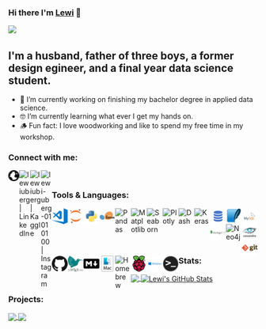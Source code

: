 ### Hi there I'm [Lewi][website] 👋
![](https://visitor-badge.glitch.me/badge?page_id=lewiuberg.lewiuberg)

## I'm a husband, father of three boys, a former design egineer, and a final year data science student.

- 🧐 I’m currently working on finishing my bachelor degree in applied data science.
- 🤓 I’m currently learning what ever I get my hands on.
- 🪵 Fun fact: I love woodworking and like to spend my free time in my workshop.

### Connect with me:

[<img align="left" alt="uberg.me" width="22px" src="https://raw.githubusercontent.com/iconic/open-iconic/master/svg/globe.svg" />][website]
[<img align="left" alt="lewiuberg | LinkedIn" width="22px" src="https://cdn.jsdelivr.net/npm/simple-icons@v3/icons/linkedin.svg" />][linkedin]
[<img align="left" alt="lewiuberg | Kaggle" width="22px" src="https://cdn.jsdelivr.net/npm/simple-icons@v3/icons/kaggle.svg" />][kaggle]
[<img align="left" alt="lewi-uberg-01010100 | Instagram" width="22px" src="https://cdn.jsdelivr.net/npm/simple-icons@v3/icons/instagram.svg" />][instagram]
<br />

### Tools & Languages:

[<img align="left" alt="Visual Studio Code" width="32px" src="https://raw.githubusercontent.com/github/explore/80688e429a7d4ef2fca1e82350fe8e3517d3494d/topics/visual-studio-code/visual-studio-code.png" />]()
[<img align="left" alt="Jupyter Notebook" width="32px" src="https://raw.githubusercontent.com/github/explore/80688e429a7d4ef2fca1e82350fe8e3517d3494d/topics/jupyter-notebook/jupyter-notebook.png" />]()
[<img align="left" alt="Python" width="32px" src="https://raw.githubusercontent.com/github/explore/361e2821e2dea67711cde99c9c40ed357061cf27/topics/python/python.png" />]()
[<img align="left" alt="scikit-learn" width="32px" src="https://raw.githubusercontent.com/github/explore/80688e429a7d4ef2fca1e82350fe8e3517d3494d/topics/scikit-learn/scikit-learn.png" />]()
[<img align="left" alt="Pandas" width="32px" src="https://pandas.pydata.org/static/img/pandas_mark.svg" />]()
[<img align="left" alt="Matplotlib" width="32px" src="https://matplotlib.org/_images/sphx_glr_logos2_001.png" />]()
[<img align="left" alt="Seaborn" width="32px" src="https://user-images.githubusercontent.com/315810/92254506-fe7bef80-ee9e-11ea-8701-9d63ff858e0a.png" />]()
[<img align="left" alt="Plotly" width="32px" src="https://avatars2.githubusercontent.com/u/5997976?s=200&v=4" />]()
[<img align="left" alt="Dash" width="32px" src="https://rapids.ai/assets/images/Plotly_Dash_logo.png" />]()
[<img align="left" alt="Keras" width="32px" src="https://avatars2.githubusercontent.com/u/34455048?s=200&v=4" />]()
[<img align="left" alt="SQL" width="32px" src="https://raw.githubusercontent.com/github/explore/361e2821e2dea67711cde99c9c40ed357061cf27/topics/sql/sql.png" />]()
[<img align="left" alt="SQLite" width="32px" src="https://raw.githubusercontent.com/github/explore/2d218e3aa252dc90eef269b34eeec1fbd15dc07e/topics/sqlite/sqlite.png" />]()
[<img align="left" alt="MySQL" width="32px" src="https://raw.githubusercontent.com/github/explore/80688e429a7d4ef2fca1e82350fe8e3517d3494d/topics/mysql/mysql.png" />]()
[<img align="left" alt="MongoDB" width="32px" src="https://raw.githubusercontent.com/github/explore/80688e429a7d4ef2fca1e82350fe8e3517d3494d/topics/mongodb/mongodb.png" />]()
[<img align="left" alt="Neo4j" width="32px" src="https://avatars1.githubusercontent.com/u/201120?s=200&v=4" />]()
[<img align="left" alt="Apache Cassandra" width="32px" src="https://raw.githubusercontent.com/github/explore/8b79365c693905ff9adad384ab1534b5ab041cb9/topics/cassandra/cassandra.png" />]()
[<img align="left" alt="Git" width="32px" src="https://raw.githubusercontent.com/github/explore/80688e429a7d4ef2fca1e82350fe8e3517d3494d/topics/git/git.png" />]()
[<img align="left" alt="GitHub" width="32px" src="https://raw.githubusercontent.com/github/explore/78df643247d429f6cc873026c0622819ad797942/topics/github/github.png" />]()
[<img align="left" alt="LaTeX" width="32px" src="https://raw.githubusercontent.com/github/explore/80688e429a7d4ef2fca1e82350fe8e3517d3494d/topics/latex/latex.png" />]()
[<img align="left" alt="Markdown" width="32px" src="https://raw.githubusercontent.com/github/explore/80688e429a7d4ef2fca1e82350fe8e3517d3494d/topics/markdown/markdown.png" />]()
[<img align="left" alt="macOS" width="32px" src="https://raw.githubusercontent.com/github/explore/80688e429a7d4ef2fca1e82350fe8e3517d3494d/topics/macos/macos.png" />]()
[<img align="left" alt="Homebrew" width="32px" src="https://avatars0.githubusercontent.com/u/1503512?s=200&v=4" />]()
[<img align="left" alt="Terminal" width="32px" src="https://raw.githubusercontent.com/github/explore/80688e429a7d4ef2fca1e82350fe8e3517d3494d/topics/raspberry-pi/raspberry-pi.png" />]()
[<img align="left" alt="Windows" width="32px" src="https://raw.githubusercontent.com/github/explore/80688e429a7d4ef2fca1e82350fe8e3517d3494d/topics/windows/windows.png" />]()
[<img align="left" alt="Raspberry Pi" width="32px" src="https://raw.githubusercontent.com/github/explore/80688e429a7d4ef2fca1e82350fe8e3517d3494d/topics/terminal/terminal.png" />]()

<br />
<br />

### Stats:

<a href="https://github.com/lewiuberg/lewiuberg">
  <img align="center" src="https://github-readme-stats.vercel.app/api/top-langs/?username=lewiuberg&hide=java,html&title_color=323232&text_color=191919&icon_color=999999&bg_color=f5f5f5" />
</a>
<a href="https://github.com/lewiuberg/lewiuberg">
  <img align="center" src="https://github-readme-stats.vercel.app/api?username=lewiuberg&show_icons=true&line_height=27&count_private=true&title_color=323232&text_color=191919&icon_color=999999&bg_color=f5f5f5" alt="Lewi's GitHub Stats" />
</a>

### Projects:

<a href="https://github.com/lewiuberg/SimpleImputer">
  <img align="center" src="https://github-readme-stats.vercel.app/api/pin/?username=lewiuberg&repo=SimpleImputer&title_color=323232&text_color=191919&icon_color=999999&bg_color=f5f5f5" />
</a>
<a href="https://github.com/lewiuberg/moonshine">
  <img align="center" src="https://github-readme-stats.vercel.app/api/pin/?username=lewiuberg&repo=moonshine&title_color=323232&text_color=191919&icon_color=999999&bg_color=f5f5f5" />
</a>


<!-- links to your social media accounts -->
[website]: https://uberg.me
[instagram]: https://www.instagram.com/lewiuberg/
[linkedin]: https://www.linkedin.com/in/lewi-uberg-01010100/
[kaggle]: https://www.kaggle.com/lewiuberg

<!-- Resources -->
<!-- Icons: https://simpleicons.org/ -->
<!-- GitHub Stats: https://github.com/anuraghazra/github-readme-stats -->
<!-- Emojis: https://emojipedia.org/emoji/ -->
<!-- HTML Emojis: https://www.fileformat.info/index.htm -->
<!-- Shields: https://shields.io/ -->
<!-- Awesome GitHub Profile README: https://github.com/abhisheknaiidu/awesome-github-profile-readme -->
<!-- Awesome GitHub Profile README: https://github.com/MartinHeinz/MartinHeinz/blob/master/README.md -->
